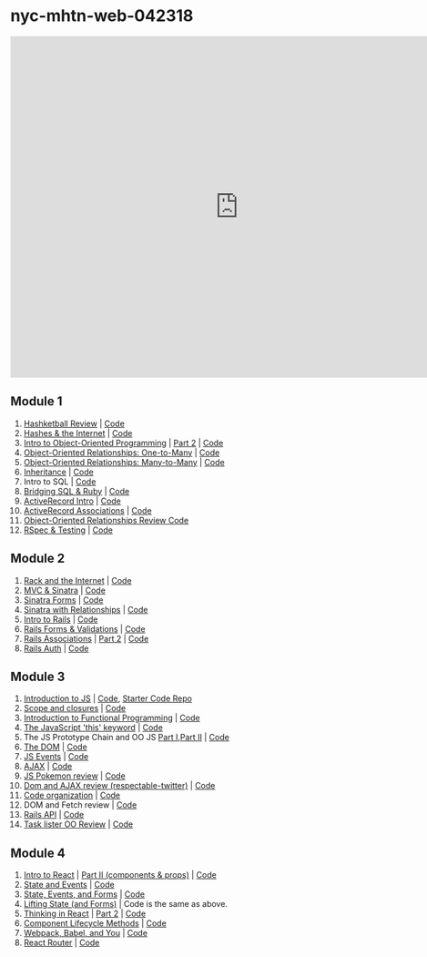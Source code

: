 # nyc-mhtn-web-042318

<iframe src="https://calendar.google.com/calendar/embed?src=flatironschool.com_rrqnn8il9tucfjnim69um737u8%40group.calendar.google.com&ctz=America%2FNew_York" style="border: 0" width="800" height="600" frameborder="0" scrolling="no"></iframe>


## Module 1

1. [Hashketball Review](https://www.youtube.com/watch?v=hcEDeT05cxo) | [Code](https://github.com/learn-co-students/nyc-mhtn-web-042318/tree/master/01-hashketball-review)
2. [Hashes & the Internet](https://www.youtube.com/watch?v=Hpta5GoyNw8) | [Code](https://github.com/learn-co-students/nyc-mhtn-web-042318/tree/master/02-hashes-and-the-internet)
3. [Intro to Object-Oriented Programming](https://youtu.be/Xns9Q8pI32Y) | [Part 2](https://youtu.be/r8QB-D5X9Ds) | [Code](https://github.com/learn-co-students/nyc-mhtn-web-042318/tree/master/03-intro-oo)
4. [Object-Oriented Relationships: One-to-Many](https://www.youtube.com/watch?v=M0YNdo9D7QM) | [Code](https://github.com/learn-co-students/nyc-mhtn-web-042318/tree/master/04-one-to-many)
5. [Object-Oriented Relationships: Many-to-Many](https://www.youtube.com/watch?v=2q0DUsGBhQg) | [Code](https://github.com/learn-co-students/nyc-mhtn-web-042318/tree/master/05-many-to-many)
6. [Inheritance](https://www.youtube.com/watch?v=oddJAr-SImk) | [Code](https://github.com/learn-co-students/nyc-mhtn-web-042318/blob/master/06-inheritance/animal.rb)
7. Intro to SQL | [Code](https://github.com/learn-co-students/nyc-mhtn-web-042318/tree/master/09-active-record-intro)
8. [Bridging SQL & Ruby](https://www.youtube.com/watch?v=tBH0QTbQ9T0) | [Code](https://github.com/learn-co-students/nyc-mhtn-web-042318/tree/master/08-bridging-ruby-and-sql)
9. [ActiveRecord Intro](https://www.youtube.com/watch?v=3_YGxLwiQR4) | [Code](https://github.com/learn-co-students/nyc-mhtn-web-042318/tree/master/09-active-record-intro)
10. [ActiveRecord Associations](https://www.youtube.com/watch?v=vICs3fu2TbI) | [Code](https://github.com/learn-co-students/nyc-mhtn-web-042318/tree/master/10-active-record-associations)
11. [Object-Oriented Relationships Review Code](https://github.com/MinesJA/OO-mini-project)
12. [RSpec & Testing](https://youtu.be/d9ym9H1F0WQ) | [Code](https://github.com/learn-co-students/nyc-mhtn-web-042318/tree/master/12-intro-tdd)

## Module 2
1. [Rack and the Internet](https://youtu.be/UmZyKuC5o38) | [Code](https://github.com/learn-co-students/nyc-mhtn-web-042318/tree/master/13-internet-intro)
2. [MVC & Sinatra](https://youtu.be/7XvkyIp4H98) | [Code](https://github.com/learn-co-students/nyc-mhtn-web-042318/tree/master/14-sinatra-mvc-intro/catfinder)
3. [Sinatra Forms](https://youtu.be/akwCHZ4tdvs) | [Code](https://github.com/learn-co-students/nyc-mhtn-web-042318/tree/master/15-sinatra-forms/coffeeshop)
4. [Sinatra with Relationships](https://www.youtube.com/watch?v=XCzR8zq04UI) | [Code](https://github.com/learn-co-students/nyc-mhtn-web-042318/tree/master/16-sinatra-relationships/zoo)
5. [Intro to Rails](https://www.youtube.com/watch?v=5beWnuqPexQ) | [Code](https://github.com/learn-co-students/nyc-mhtn-web-042318/tree/master/17-rails-intro/theater)
6. [Rails Forms & Validations](https://www.youtube.com/watch?v=QLnf90pf45U) | [Code](https://github.com/learn-co-students/nyc-mhtn-web-042318/tree/master/18-rails-forms/cupcakery)
7. [Rails Associations](https://www.youtube.com/watch?v=z0CEJBD83go) | [Part 2](https://www.youtube.com/watch?v=QoB6dhlAluk) | [Code](https://github.com/learn-co-students/nyc-mhtn-web-042318/tree/master/19-rails-associations/tacobellcorp)
8. [Rails Auth](https://www.youtube.com/watch?v=BxJDUbcUDtQ) | [Code](https://github.com/learn-co-students/nyc-mhtn-web-042318/tree/master/20-rails-auth/authapp)

## Module 3
1. [Introduction to JS](https://www.youtube.com/watch?v=C26_-JEJXk8&feature=youtu.be) | [Code](https://github.com/learn-co-students/nyc-mhtn-web-042318/tree/master/21-introduction-to-js), [Starter Code Repo](https://github.com/learn-co-students/nyc-mhtn-web-042318/tree/master/22-js-gift-starter-repository)
1. [Scope and closures](https://www.youtube.com/watch?v=SjNTTTMauSU&feature=youtu.be) | [Code](https://github.com/learn-co-students/nyc-mhtn-web-042318/tree/master/23-scope-and-closures)
1. [Introduction to Functional Programming](https://www.youtube.com/watch?v=h6t6HWU-dzk&feature=youtu.be) | [Code](https://github.com/learn-co-students/nyc-mhtn-web-042318/tree/master/24-functional-programming)
1. [The JavaScript 'this' keyword](https://www.youtube.com/watch?v=MzYbYZsiGvU&feature=youtu.be) | [Code](https://github.com/learn-co-students/nyc-mhtn-web-042318/tree/master/25-this-keyword)
1. The JS Prototype Chain and OO JS [Part I](https://www.youtube.com/watch?v=EhpAiaITGb0&feature=youtu.be),[Part II](https://www.youtube.com/watch?v=ld9c7omuWpI&feature=youtu.be)  | [Code](https://github.com/learn-co-students/nyc-mhtn-web-042318/tree/master/26-prototype-chain-and-oo-js)
1. [The DOM](https://www.youtube.com/watch?v=HZ3AaM53_po&feature=youtu.be) | [Code](https://github.com/learn-co-students/nyc-mhtn-web-042318/tree/master/27-the-dom)
1. [JS Events](https://www.youtube.com/watch?v=_afSeRxRMTc&feature=youtu.be) | [Code](https://github.com/learn-co-students/nyc-mhtn-web-042318/tree/master/28-js-events)
1. [AJAX](https://www.youtube.com/watch?v=GQSjamp9YVA&feature=youtu.be) | [Code](https://github.com/learn-co-students/nyc-mhtn-web-042318/tree/master/30-ajax)
1. [JS Pokemon review](https://www.youtube.com/watch?v=tVuTWILjcV8&feature=youtu.be) | [Code](https://github.com/learn-co-students/nyc-mhtn-web-042318/tree/master/31-js-pokemon-search-practice-assignment)
1. [Dom and AJAX review (respectable-twitter)](https://www.youtube.com/watch?v=lBrMtMQkuks&feature=youtu.be) | [Code](https://github.com/learn-co-students/nyc-mhtn-web-042318/tree/master/32-dom-and-ajax-review-respectable-twitter)
1. [Code organization](https://www.youtube.com/watch?v=Okw2z7yeV00&feature=youtu.be) | [Code](https://github.com/learn-co-students/nyc-mhtn-web-042318/tree/master/33-code-organization)
1. DOM and Fetch review | [Code](https://github.com/learn-co-students/nyc-mhtn-web-042318/tree/master/34-creatingElements)
1. [Rails API](https://www.youtube.com/watch?v=_PTvlWsMRdY&feature=youtu.be) | [Code](https://github.com/learn-co-students/nyc-mhtn-web-042318/tree/master/35-rails-api)
1. [Task lister OO Review](https://www.youtube.com/watch?v=sRH18xMMkZA&feature=youtu.be) | [Code](https://github.com/learn-co-students/nyc-mhtn-web-042318/)

## Module 4

1. [Intro to React](https://youtu.be/szCoX6f714M) | [Part II (components & props)](https://youtu.be/-pI6bVBoOU8) | [Code](https://github.com/learn-co-students/nyc-mhtn-web-042318/tree/master/37-intro-to-react)
2. [State and Events](https://youtu.be/1y5-pUacL_g) | [Code](https://github.com/learn-co-students/nyc-mhtn-web-042318/tree/master/38-state-and-events)
3. [State, Events, and Forms](https://youtu.be/xDNg_tR967s) | [Code](https://github.com/learn-co-students/nyc-mhtn-web-042318/tree/master/39-state-event-forms)
4. [Lifting State (and Forms)](https://youtu.be/PahH9xMdRQQ) | Code is the same as above.
5. [Thinking in React](https://youtu.be/oCmopA1Xw5c) | [Part 2](https://youtu.be/WPP8sNt1fRU) | [Code](https://github.com/learn-co-students/nyc-mhtn-web-042318/tree/master/40-thinking-in-react/)
6. [Component Lifecycle Methods](https://youtu.be/Gd235So9CXI) | [Code](https://github.com/learn-co-students/nyc-mhtn-web-042318/tree/master/41-component-lifecycle-methods)
7. [Webpack, Babel, and You](https://youtu.be/QQZc2eDo_80) | [Code](https://github.com/learn-co-students/nyc-mhtn-web-042318/tree/master/42-webpack-babel)
8. [React Router](https://youtu.be/riQz3vQAEes) | [Code](https://github.com/learn-co-students/nyc-mhtn-web-042318/tree/master/43-react-router)
